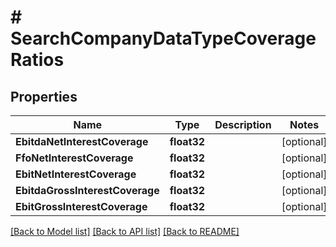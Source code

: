 # # SearchCompanyDataTypeCoverageRatios


## Properties 


Name | Type | Description | Notes
------------ | ------------- | ------------- | -------------
**EbitdaNetInterestCoverage**| **float32** |   | [optional]
**FfoNetInterestCoverage**| **float32** |   | [optional]
**EbitNetInterestCoverage**| **float32** |   | [optional]
**EbitdaGrossInterestCoverage**| **float32** |   | [optional]
**EbitGrossInterestCoverage**| **float32** |   | [optional]


[[Back to Model list]](../../README.md#models) [[Back to API list]](../../README.md#endpoints) [[Back to README]](../../README.md)

